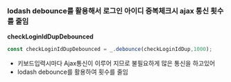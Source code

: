 ### lodash debounce를 활용해서 로그인 아이디 중복체크시 ajax 통신 횟수를 줄임

**checkLoginIdDupDebounced**

```javascript
const checkLoginIdDupDebounced = _.debounce(checkLoginIdDup,1000);	
```

- 키보드입력시마다 Ajax통신이 이루어 지므로 불필요하게 많은 통신을 하고있어
- lodash debounce를 활용하여 횟수를 줄임